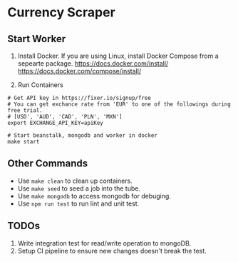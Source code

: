 # Currency Scraper
## Start Worker
1. Install Docker. If you are using Linux, install Docker Compose from a sepearte package.
https://docs.docker.com/install/
https://docs.docker.com/compose/install/

2. Run Containers
```
# Get API key in https://fixer.io/signup/free
# You can get exchance rate from 'EUR' to one of the followings during free trial.
# [USD', 'AUD', 'CAD', 'PLN', 'MXN']
export EXCHANGE_API_KEY=apiKey

# Start beanstalk, mongodb and worker in docker
make start 
```

## Other Commands
- Use `make clean` to clean up containers.
- Use `make seed` to seed a job into the tube.
- Use `make mongodb` to access mongodb for debuging.
- Use `npm run test` to run lint and unit test.

## TODOs
1. Write integration test for read/write operation to mongoDB.
2. Setup CI pipeline to ensure new changes doesn't break the test.